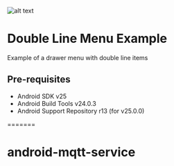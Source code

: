 ![alt text](https://raw.githubusercontent.com/SeLoRBIS/android-double-line-menu/master/art/icon.png)

Double Line Menu Example
===================================

Example of a drawer menu with double line items

Pre-requisites
--------------

- Android SDK v25
- Android Build Tools v24.0.3
- Android Support Repository r13 (for v25.0.0)

=======
# android-mqtt-service

